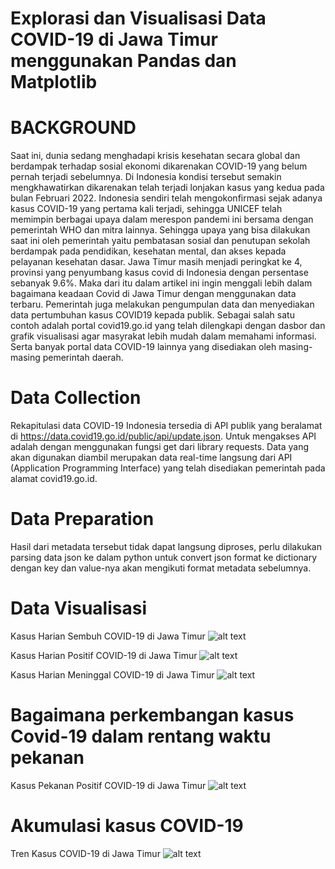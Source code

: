 # Explorasi dan Visualisasi Data COVID-19 di Jawa Timur menggunakan Pandas dan Matplotlib

# BACKGROUND
Saat ini, dunia sedang menghadapi krisis kesehatan secara global dan berdampak terhadap sosial ekonomi dikarenakan COVID-19 yang belum pernah terjadi sebelumnya. Di Indonesia kondisi tersebut semakin mengkhawatirkan dikarenakan telah terjadi lonjakan kasus yang kedua pada bulan Februari 2022. Indonesia sendiri telah mengokonfirmasi sejak adanya kasus COVID-19 yang pertama kali terjadi, sehingga UNICEF telah memimpin berbagai upaya dalam merespon pandemi ini bersama dengan pemerintah WHO dan mitra lainnya. Sehingga upaya yang bisa dilakukan saat ini oleh pemerintah yaitu pembatasan sosial dan penutupan sekolah berdampak pada pendidikan, kesehatan mental, dan akses kepada pelayanan kesehatan dasar. Jawa Timur masih menjadi peringkat ke 4, provinsi yang penyumbang kasus covid di Indonesia dengan persentase sebanyak 9.6%. Maka dari itu dalam artikel ini ingin menggali lebih dalam bagaimana keadaan Covid di Jawa Timur dengan menggunakan data terbaru. Pemerintah juga melakukan pengumpulan data dan menyediakan data pertumbuhan kasus COVID19 kepada publik. Sebagai salah satu contoh adalah portal covid19.go.id yang telah dilengkapi dengan dasbor dan grafik visualisasi agar masyrakat lebih mudah dalam memahami informasi. Serta banyak portal data COVID-19 lainnya yang disediakan oleh masing-masing pemerintah daerah.

# Data Collection
Rekapitulasi data COVID-19 Indonesia tersedia di API publik yang beralamat di https://data.covid19.go.id/public/api/update.json. Untuk mengakses API adalah dengan menggunakan fungsi get dari library requests. Data yang akan digunakan diambil merupakan data real-time langsung dari API (Application Programming Interface) yang telah disediakan pemerintah pada alamat covid19.go.id.

# Data Preparation
Hasil dari metadata tersebut tidak dapat langsung diproses, perlu dilakukan parsing data json ke dalam python untuk convert json format ke dictionary dengan key dan value-nya akan mengikuti format metadata sebelumnya.

# Data Visualisasi
Kasus Harian Sembuh COVID-19 di Jawa Timur
![alt text](https://github.com/ayodhyaGA/COVID19-JATIM/blob/master/sembuh.png)

Kasus Harian Positif COVID-19 di Jawa Timur
![alt text](https://github.com/ayodhyaGA/COVID19-JATIM/blob/master/positif.png)

Kasus Harian Meninggal COVID-19 di Jawa Timur
![alt text](https://github.com/ayodhyaGA/COVID19-JATIM/blob/master/meninggal.png)

# Bagaimana perkembangan kasus Covid-19 dalam rentang waktu pekanan
Kasus Pekanan Positif COVID-19 di Jawa Timur
![alt text](https://github.com/ayodhyaGA/COVID19-JATIM/blob/master/tiap%20pekan.png)

# Akumulasi kasus COVID-19
Tren Kasus COVID-19 di Jawa Timur
![alt text](https://github.com/ayodhyaGA/COVID19-JATIM/blob/master/akumulasi.png)
